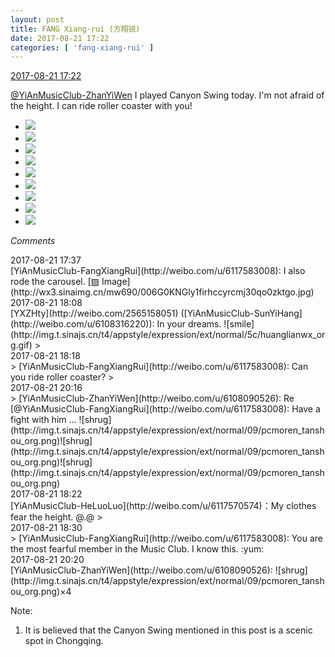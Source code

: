 ```yaml
---
layout: post
title: FANG Xiang-rui (方翔锐)
date: 2017-08-21 17:22
categories: [ 'fang-xiang-rui' ]
---
```


<div class="weibo-info">
  <a href="http://weibo.com/6117583008/Fi8HynTQW">2017-08-21 17:22</a>
</div>

[@YiAnMusicClub-ZhanYiWen](http://weibo.com/u/6108090526) I played Canyon Swing today. I'm not afraid of the height. I can ride roller coaster with you!

<!-- more -->

<ul class="weibo-pic-list-3">
  <li class="weibo-pic">
    <a href="http://wx4.sinaimg.cn/mw690/006G0KNGly1firgvppzxtj30ku0rsqbr.jpg"><img src="http://wx4.sinaimg.cn/thumb150/006G0KNGly1firgvppzxtj30ku0rsqbr.jpg" /></a>
  </li>
  <li class="weibo-pic">
    <a href="http://wx1.sinaimg.cn/mw690/006G0KNGly1firgvqcv5yj30k00zkaes.jpg"><img src="http://wx1.sinaimg.cn/thumb150/006G0KNGly1firgvqcv5yj30k00zkaes.jpg" /></a>
  </li>
  <li class="weibo-pic">
    <a href="http://wx1.sinaimg.cn/mw690/006G0KNGly1firgvr8632j30ku0rsgvf.jpg"><img src="http://wx1.sinaimg.cn/thumb150/006G0KNGly1firgvr8632j30ku0rsgvf.jpg" /></a>
  </li>
  <li class="weibo-pic">
    <a href="http://wx4.sinaimg.cn/mw690/006G0KNGly1firgvrtasuj30fe0m8djc.jpg"><img src="http://wx4.sinaimg.cn/thumb150/006G0KNGly1firgvrtasuj30fe0m8djc.jpg" /></a>
  </li>
  <li class="weibo-pic">
    <a href="http://wx2.sinaimg.cn/mw690/006G0KNGly1firgvsh9hrj30go0m8n0l.jpg"><img src="http://wx2.sinaimg.cn/thumb150/006G0KNGly1firgvsh9hrj30go0m8n0l.jpg" /></a>
  </li>
  <li class="weibo-pic">
    <a href="http://wx2.sinaimg.cn/mw690/006G0KNGly1firgvt3h09j30go0m8jv2.jpg"><img src="http://wx2.sinaimg.cn/thumb150/006G0KNGly1firgvt3h09j30go0m8jv2.jpg" /></a>
  </li>
  <li class="weibo-pic">
    <a href="http://wx2.sinaimg.cn/mw690/006G0KNGly1firgvous87j30go0m8di3.jpg"><img src="http://wx2.sinaimg.cn/thumb150/006G0KNGly1firgvous87j30go0m8di3.jpg" /></a>
  </li>
  <li class="weibo-pic">
    <a href="http://wx4.sinaimg.cn/mw690/006G0KNGly1firgvttvywj30go0m8wgn.jpg"><img src="http://wx4.sinaimg.cn/thumb150/006G0KNGly1firgvttvywj30go0m8wgn.jpg" /></a>
  </li>
  <li class="weibo-pic">
    <a href="http://wx1.sinaimg.cn/mw690/006G0KNGly1firgvumxmoj30rs0kun2p.jpg"><img src="http://wx1.sinaimg.cn/thumb150/006G0KNGly1firgvumxmoj30rs0kun2p.jpg" /></a>
  </li>
</ul>

*Comments*

<div class="weibo-info">2017-08-21 17:37</div>
[YiAnMusicClub-FangXiangRui](http://weibo.com/u/6117583008): I also rode the carousel. [▨ Image](http://wx3.sinaimg.cn/mw690/006G0KNGly1firhccyrcmj30qo0zktgo.jpg)

<div class="weibo-info">2017-08-21 18:08</div>
[YXZHty](http://weibo.com/2565158051) ([YiAnMusicClub-SunYiHang](http://weibo.com/u/6108316220)): In your dreams. ![smile](http://img.t.sinajs.cn/t4/appstyle/expression/ext/normal/5c/huanglianwx_org.gif)
> <div class="weibo-info">2017-08-21 18:18</div>
> [YiAnMusicClub-FangXiangRui](http://weibo.com/u/6117583008): Can you ride roller coaster?
> <div class="weibo-info">2017-08-21 20:16</div>
> [YiAnMusicClub-ZhanYiWen](http://weibo.com/u/6108090526): Re [@YiAnMusicClub-FangXiangRui](http://weibo.com/u/6117583008): Have a fight with him … ![shrug](http://img.t.sinajs.cn/t4/appstyle/expression/ext/normal/09/pcmoren_tanshou_org.png)![shrug](http://img.t.sinajs.cn/t4/appstyle/expression/ext/normal/09/pcmoren_tanshou_org.png)![shrug](http://img.t.sinajs.cn/t4/appstyle/expression/ext/normal/09/pcmoren_tanshou_org.png)

<div class="weibo-info">2017-08-21 18:22</div>
[YiAnMusicClub-HeLuoLuo](http://weibo.com/u/6117570574)：My clothes fear the height. @.@
> <div class="weibo-info">2017-08-21 18:30</div>
> [YiAnMusicClub-FangXiangRui](http://weibo.com/u/6117583008): You are the most fearful member in the Music Club. I know this. :yum:

<div class="weibo-info">2017-08-21 20:20</div>
[YiAnMusicClub-ZhanYiWen](http://weibo.com/u/6108090526): ![shrug](http://img.t.sinajs.cn/t4/appstyle/expression/ext/normal/09/pcmoren_tanshou_org.png)×4

Note:
1. It is believed that the Canyon Swing mentioned in this post is a scenic spot in Chongqing.
